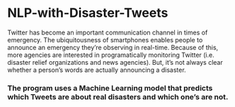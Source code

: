 # NLP-with-Disaster-Tweets

Twitter has become an important communication channel in times of emergency.
The ubiquitousness of smartphones enables people to announce an emergency they’re observing in real-time. Because of this, more agencies are interested in programatically monitoring Twitter (i.e. disaster relief organizations and news agencies).
  But, it’s not always clear whether a person’s words are actually announcing a disaster.

### The program uses a Machine Learning model that predicts which Tweets are about real disasters and which one’s are not. 
